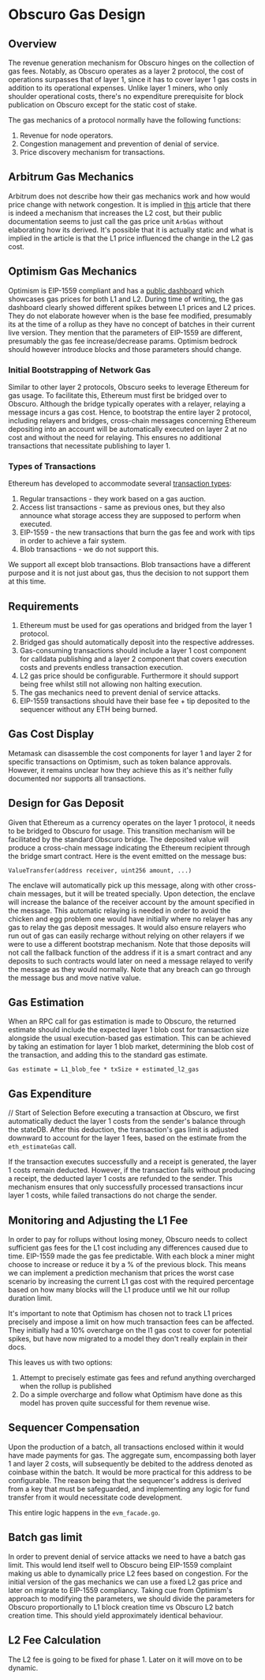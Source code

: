 # Obscuro Gas Design

## Overview

The revenue generation mechanism for Obscuro hinges on the collection of gas fees. Notably, as Obscuro operates as a layer 2 protocol, the cost of operations surpasses that of layer 1, since it has to cover layer 1 gas costs in addition to its operational expenses. Unlike layer 1 miners, who only shoulder operational costs, there's no expenditure prerequisite for block publication on Obscuro except for the static cost of stake.

The gas mechanics of a protocol normally have the following functions:
1) Revenue for node operators.
2) Congestion management and prevention of denial of service.
3) Price discovery mechanism for transactions.

## Arbitrum Gas Mechanics

Arbitrum does not describe how their gas mechanics work and how would price change with network congestion. It is implied in [this](https://medium.com/offchainlabs/understanding-arbitrum-2-dimensional-fees-fd1d582596c9) article that there is indeed a mechanism that increases the L2 cost, but their public documentation seems to just call the gas price unit `ArbGas` without elaborating how its derived. It's possible that it is actually static and what is implied in the article is that the L1 price influenced the change in the L2 gas cost. 

## Optimism Gas Mechanics

Optimism is EIP-1559 compliant and has a [public dashboard](https://public-grafana.optimism.io/d/9hkhMxn7z/public-dashboard?orgId=1&refresh=5m) which showcases gas prices for both L1 and L2. During time of writing, the gas dashboard clearly showed different spikes between L1 prices and L2 prices. They do not elaborate however when is the base fee modified, presumably its at the time of a rollup as they have no concept of batches in their current live version. They mention that the parameters of EIP-1559 are different, presumably the gas fee increase/decrease params. Optimism bedrock should however introduce blocks and those parameters should change. 

### Initial Bootstrapping of Network Gas

Similar to other layer 2 protocols, Obscuro seeks to leverage Ethereum for gas usage. To facilitate this, Ethereum must first be bridged over to Obscuro. Although the bridge typically operates with a relayer, relaying a message incurs a gas cost. Hence, to bootstrap the entire layer 2 protocol, including relayers and bridges, cross-chain messages concerning Ethereum depositing into an account will be automatically executed on layer 2 at no cost and without the need for relaying. This ensures no additional transactions that necessitate publishing to layer 1.
    

### Types of Transactions

Ethereum has developed to accommodate several [transaction types](https://docs.infura.io/networks/ethereum/concepts/transaction-types):
1) Regular transactions - they work based on a gas auction.
2) Access list transactions - same as previous ones, but they also announce what storage access they are supposed to perform when executed.
3) EIP-1559 - the new transactions that burn the gas fee and work with tips in order to achieve a fair system.
4) Blob transactions - we do not support this. 

We support all except blob transactions. Blob transactions have a different purpose and it is not just about gas, thus the decision to not support them at this time.

## Requirements

1. Ethereum must be used for gas operations and bridged from the layer 1 protocol.
2. Bridged gas should automatically deposit into the respective addresses.
3. Gas-consuming transactions should include a layer 1 cost component for calldata publishing and a layer 2 component that covers execution costs and prevents endless transaction execution.
4. L2 gas price should be configurable. Furthermore it should support being free whilst still not allowing non halting execution.
5. The gas mechanics need to prevent denial of service attacks.
6. EIP-1559 transactions should have their base fee + tip deposited to the sequencer without any ETH being burned.

## Gas Cost Display

Metamask can disassemble the cost components for layer 1 and layer 2 for specific transactions on Optimism, such as token balance approvals. However, it remains unclear how they achieve this as it's neither fully documented nor supports all transactions.


## Design for Gas Deposit

Given that Ethereum as a currency operates on the layer 1 protocol, it needs to be bridged to Obscuro for usage. This transition mechanism will be facilitated by the standard Obscuro bridge. The deposited value will produce a cross-chain message indicating the Ethereum recipient through the bridge smart contract. Here is the event emitted on the message bus: 

```ValueTransfer(address receiver, uint256 amount, ...)```

The enclave will automatically pick up this message, along with other cross-chain messages, but it will be treated specially. Upon detection, the enclave will increase the balance of the receiver account by the amount specified in the message. This automatic relaying is needed in order to avoid the chicken and egg problem one would have initially where no relayer has any gas to relay the gas deposit messages. It would also ensure relayers who run out of gas can easily recharge without relying on other relayers if we were to use a different bootstrap mechanism. Note that those deposits will not call the fallback function of the address if it is a smart contract and any deposits to such contracts would later on need a message relayed to verify the message as they would normally. Note that any breach can go through the message bus and move native value.

## Gas Estimation

When an RPC call for gas estimation is made to Obscuro, the returned estimate should include the expected layer 1 blob cost for transaction size alongside the usual execution-based gas estimation. This can be achieved by taking an estimation for layer 1 blob market, determining the blob cost of the transaction, and adding this to the standard gas estimate.

`Gas estimate = L1_blob_fee * txSize + estimated_l2_gas`

## Gas Expenditure

 // Start of Selection
Before executing a transaction at Obscuro, we first automatically deduct the layer 1 costs from the sender's balance through the stateDB. After this deduction, the transaction's gas limit is adjusted downward to account for the layer 1 fees, based on the estimate from the `eth_estimateGas` call.

If the transaction executes successfully and a receipt is generated, the layer 1 costs remain deducted. However, if the transaction fails without producing a receipt, the deducted layer 1 costs are refunded to the sender. This mechanism ensures that only successfully processed transactions incur layer 1 costs, while failed transactions do not charge the sender.


## Monitoring and Adjusting the L1 Fee

In order to pay for rollups without losing money, Obscuro needs to collect sufficient gas fees for the L1 cost including any differences caused due to time. EIP-1559 made the gas fee predictable. With each block a miner might choose to increase or reduce it by a % of the previous block. This means we can implement a prediction mechanism that prices the worst case scenario by increasing the current L1 gas cost with the required percentage based on how many blocks will the L1 produce until we hit our rollup duration limit.

It's important to note that Optimism has chosen not to track L1 prices precisely and impose a limit on how much transaction fees can be affected. They initially had a 10% overcharge on the l1 gas cost to cover for potential spikes, but have now migrated to a model they don't really explain in their docs.

This leaves us with two options: 
1) Attempt to precisely estimate gas fees and refund anything overcharged when the rollup is published
2) Do a simple overcharge and follow what Optimism have done as this model has proven quite successful for them revenue wise.


## Sequencer Compensation

Upon the production of a batch, all transactions enclosed within it would have made payments for gas. The aggregate sum, encompassing both layer 1 and layer 2 costs, will subsequently be debited to the address denoted as coinbase within the batch. It would be more practical for this address to be configurable. The reason being that the sequencer's address is derived from a key that must be safeguarded, and implementing any logic for fund transfer from it would necessitate code development.

This entire logic happens in the `evm_facade.go`.

## Batch gas limit

In order to prevent denial of service attacks we need to have a batch gas limit. This would lend itself well to Obscuro being EIP-1559 complaint making us able to dynamically price L2 fees based on congestion. For the initial version of the gas mechanics we can use a fixed L2 gas price and later on migrate to EIP-1559 compliancy. Taking cue from Optimism's approach to modifying the parameters, we should divide the parameters for Obscuro proportionally to L1 block creation time vs Obscuro L2 batch creation time. This should yield approximately identical behaviour.

## L2 Fee Calculation

The L2 fee is going to be fixed for phase 1. Later on it will move on to be dynamic.